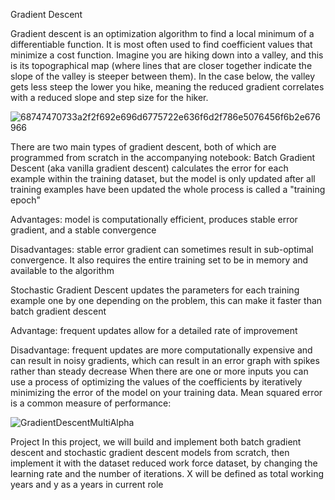 Gradient Descent

Gradient descent is an optimization algorithm to find a local minimum of a differentiable function. It is most often used to find coefficient values that minimize a cost function.
Imagine you are hiking down into a valley, and this is its topographical map (where lines that are closer together indicate the slope of the valley is steeper between them). In the case below, the valley gets less steep the lower you hike, meaning the reduced gradient correlates with a reduced slope and step size for the hiker.


![68747470733a2f2f692e696d6775722e636f6d2f786e5076456f6b2e676966](https://user-images.githubusercontent.com/119718873/205538561-9cf8c940-d581-403c-af20-6f0bfbc515d7.gif)




There are two main types of gradient descent, both of which are programmed from scratch in the accompanying notebook:
Batch Gradient Descent (aka vanilla gradient descent)
calculates the error for each example within the training dataset, but the model is only updated after all training examples have been updated
the whole process is called a "training epoch"

Advantages: model is computationally efficient, produces stable error gradient, and a stable convergence

Disadvantages: stable error gradient can sometimes result in sub-optimal convergence. It also requires the entire training set to be in memory and available to the algorithm

Stochastic Gradient Descent updates the parameters for each training example one by one
depending on the problem, this can make it faster than batch gradient descent

Advantage: frequent updates allow for a detailed rate of improvement

Disadvantage: frequent updates are more computationally expensive and can result in noisy gradients, which can result in an error graph with spikes rather than steady decrease
When there are one or more inputs you can use a process of optimizing the values of the coefficients by iteratively minimizing the error of the model on your training data.
Mean squared error is a common measure of performance:

![GradientDescentMultiAlpha](https://user-images.githubusercontent.com/119718873/205538650-86a7e698-2463-4019-8ce6-ccbc833bddf5.png)


Project
In this project, we will build and implement both batch gradient descent and stochastic gradient descent models from scratch, then implement it with the dataset reduced work force dataset, by changing the learning rate and the number of iterations.   X will be defined as total working years and y as a years in current role

